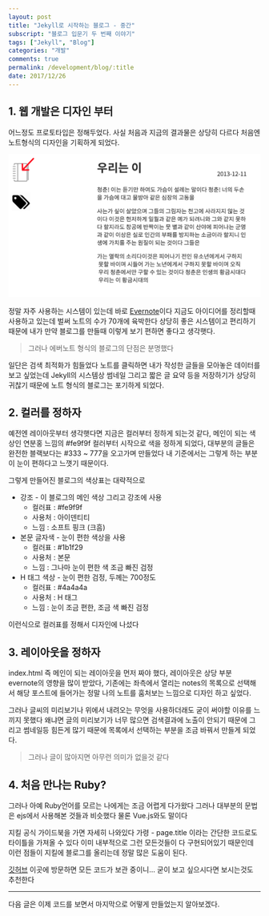 ```yaml
---
layout: post
title: "Jekyll로 시작하는 블로그 - 중간"
subscript: "블로그 입문기 두 번째 이야기"
tags: ["Jekyll", "Blog"]
categories: "개발"
comments: true
permalink: /development/blog/:title
date: 2017/12/26
---
```


## 1. 웹 개발은 디자인 부터

어느정도 프로토타입은 정해두었다. 사실 처음과 지금의 결과물은 상당히 다르다 처음엔 노트형식의 디자인을 기획하게 되었다.

![이 블로그의 프로토타입](/assets/img/postsImg/jekyll-blog-with-github-prototype.png)

정말 자주 사용하는 시스템이 있는데 바로 [Evernote](https://www.evernote.com)이다 지금도 아이디어를 정리할때 사용하고 있는데 벌써 노트의 수가 70개에 육박한다 상당히 좋은 시스템이고 편리하기 때문에 내가 만약 블로그를 만들때 이렇게 보기 편하면 좋다고 생각햇다.

> 그러나 에버노트 형식의 블로그의 단점은 분명했다

일단은 검색 최적화가 힘들었다 노트를 클릭하면 내가 작성한 글들을 모아놓은 데이터를 보고 싶었는데 Jekyll의 시스템상 썸네일 그리고 짧은 글 요약 등을 저장하기가 상당히 귀찮기 때문에 노트 형식의 블로그는 포기하게 되었다.

## 2. 컬러를 정하자

예전엔 레이아웃부터 생각햇다면 지금은 컬러부터 정하게 되는것 같다, 메인이 되는 색상인 연분홍 느낌의 #fe9f9f 컬러부터 시작으로 색을 정하게 되었다, 대부분의 글들은 완전한 블랙보다는 #333 ~ 777을 오고가며 만들었다 내 기준에서는 그렇게 하는 부분이 눈이 편하다고 느꼇기 때문이다.

그렇게 만들어진 블로그의 색상표는 대략적으로

- 강조 - 이 블로그의 메인 색상 그리고 강조에 사용
  - 컬러표 : #fe9f9f
  - 사용처 : 아이덴티티
  - 느낌 : 소프트 핑크 (크흠)
- 본문 글자색 - 눈이 편한 색상을 사용
  - 컬러표 : #1b1f29
  - 사용처 : 본문
  - 느낌 : 그나마 눈이 편한 색 조금 빠진 검정
- H 태그 색상 - 눈이 편한 검정, 두께는 700정도
  - 컬러표 : #4a4a4a
  - 사용처 : H 태그
  - 느낌 : 눈이 조금 편한, 조금 색 빠진 검정

이런식으로 컬러표를 정해서 디자인에 나섰다

## 3. 레이아웃을 정하자

index.html 즉 메인이 되는 레이아웃을 먼저 짜야 했다, 레이아웃은 상당 부분 evernote의 영향을 많이 받았다, 기존에는 좌측에서 열리는 notes의 목록으로 선택해서 해당 포스트에 들어가는 정말 나의 노트를 훔처보는 느낌으로 디자인 하고 싶었다.

그러나 글씨의 미리보기나 위에서 내려오는 무엇을 사용하더래도 굳이 써야할 이유를 느끼지 못했다 왜냐면 글의 미리보기가 너무 많으면 검색결과에 노출이 안되기 때문에 그리고 썸네일등 힘든게 많기 때문에 목록에서 선택하는 부분을 조금 바꿔서 만들게 되었다.

> 그러나 글이 많아지면 아무런 의미가 없을것 같다

## 4. 처음 만나는 Ruby?

그러나 아예 Ruby언어를 모르는 나에게는 조금 어렵게 다가왔다 그러나 대부분의 문법은 ejs에서 사용해본 것들과 비슷했다 물론 Vue.js와도 말이다

지킬 공식 가이드북을 가면 자세히 나와있다 가령 - page.title 이라는 간단한 코드로도 타이틀을 가져올 수 있다 이미 내부적으로 그런 모든것들이 다 구현되어있기 때문인데 이런 점들이 지킬에 블로그를 올리는데 정말 많은 도움이 된다.

[깃허브](https://github.com/moonjong93/moonjong93.github.io) 이곳에 방문하면 모든 코드가 보관 중이니... 굳이 보고 싶으시다면 보시는것도 추천한다

---

다음 글은 이제 코드를 보면서 마지막으로 어떻게 만들었는지 알아보겠다.
